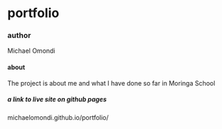 # portfolio

### author 

Michael Omondi

#### about

The project is about me and what I have done so far in Moringa School

##### a link to live site on github pages

michaelomondi.github.io/portfolio/



